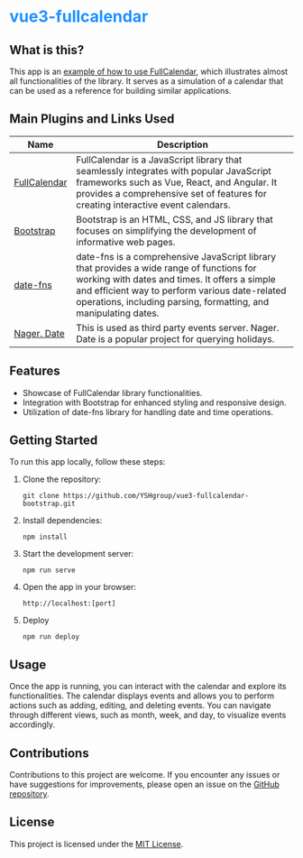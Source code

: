 <h1 style='color: dodgerblue;'> vue3-fullcalendar </h1>

## What is this?
This app is an [example of how to use FullCalendar](https://github.com/YSHgroup/vue3-fullcalendar-bootstrap.git), which illustrates almost all functionalities of the library. It serves as a simulation of a calendar that can be used as a reference for building similar applications.

## Main Plugins and Links Used
 | Name | Description |
 |-|-|
 |[FullCalendar](https://fullcalendar.io/) | FullCalendar is a JavaScript library that seamlessly integrates with popular JavaScript frameworks such as Vue, React, and Angular. It provides a comprehensive set of features for creating interactive event calendars.|
 |[Bootstrap](https://getbootstrap.com/)|Bootstrap is an HTML, CSS, and JS library that focuses on simplifying the development of informative web pages.|
 |[date-fns](https://date-fns.org/)|date-fns is a comprehensive JavaScript library that provides a wide range of functions for working with dates and times. It offers a simple and efficient way to perform various date-related operations, including parsing, formatting, and manipulating dates.|
 |[Nager. Date](https://date.nager.at)|This is used as third party events server. Nager. Date is a popular project for querying holidays.|

## Features
- Showcase of FullCalendar library functionalities.
- Integration with Bootstrap for enhanced styling and responsive design.
- Utilization of date-fns library for handling date and time operations.

## Getting Started
To run this app locally, follow these steps:

1. Clone the repository: 
   ```
   git clone https://github.com/YSHgroup/vue3-fullcalendar-bootstrap.git
   ```

2. Install dependencies:
   ```
   npm install
   ```

3. Start the development server:
   ```
   npm run serve
   ```

4. Open the app in your browser:
   ```
   http://localhost:[port]
   ```

5. Deploy
   ```
   npm run deploy
   ```

## Usage
Once the app is running, you can interact with the calendar and explore its functionalities. The calendar displays events and allows you to perform actions such as adding, editing, and deleting events. You can navigate through different views, such as month, week, and day, to visualize events accordingly.

## Contributions
Contributions to this project are welcome. If you encounter any issues or have suggestions for improvements, please open an issue on the [GitHub repository](https://github.com/example/vue3-fullcalendar).

## License
This project is licensed under the [MIT License](https://opensource.org/licenses/MIT).